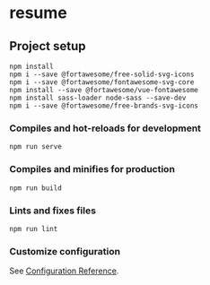 # resume

## Project setup
```
npm install
npm i --save @fortawesome/free-solid-svg-icons
npm i --save @fortawesome/fontawesome-svg-core
npm install --save @fortawesome/vue-fontawesome
npm install sass-loader node-sass --save-dev
npm i --save @fortawesome/free-brands-svg-icons
```

### Compiles and hot-reloads for development
```
npm run serve
```

### Compiles and minifies for production
```
npm run build
```

### Lints and fixes files
```
npm run lint
```

### Customize configuration
See [Configuration Reference](https://cli.vuejs.org/config/).
